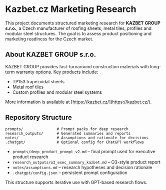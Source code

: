 # Kazbet.cz Marketing Research

This project documents structured marketing research for **KAZBET GROUP s.r.o.**, a Czech manufacturer of roofing sheets, metal tiles, profiles and modular steel structures. The goal is to assess product positioning and marketing readiness for the Czech market.

## About KAZBET GROUP s.r.o.
KAZBET GROUP provides fast-turnaround construction materials with long-term warranty options. Key products include:
- TP153 trapezoidal sheets
- Metal roof tiles
- Custom profiles and modular steel systems

More information is available at [https://kazbet.cz/](https://kazbet.cz/).

## Repository Structure

```
prompts/               # Prompt packs for deep research
research_outputs/      # Generated summaries and reports
notes/                 # Assumptions and rationale for decisions
.chatgpt/              # Optional config for ChatGPT workflows
```

- `prompts/deep_product_prompt_v2.md` – final prompt used for executive product research
- `research_outputs/o3_exec_summary_kazbet.md` – O3-style product report
- `notes/assumptions.md` – research hypotheses and decision rationale
- `.chatgpt/config.json` – persistent prompt configuration

This structure supports iterative use with GPT-based research flows.
